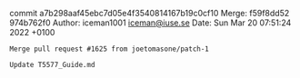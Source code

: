 commit a7b298aaf45ebc7d05e4f3540814167b19c0cf10
Merge: f59f8dd52 974b762f0
Author: iceman1001 <iceman@iuse.se>
Date:   Sun Mar 20 07:51:24 2022 +0100

    Merge pull request #1625 from joetomasone/patch-1
    
    Update T5577_Guide.md

